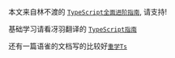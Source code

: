 本文来自林不渡的 [`TypeScript全面进阶指南`](https://juejin.cn/book/7086408430491172901?suid=712139234359182&source=pc), 请支持!

基础学习请看冴羽翻译的 [`TypeScript指南`](https://ts.yayujs.com/handbook/TheBasics.html#%E5%9F%BA%E7%A1%80-the-basics)

还有一篇语雀的文档写的比较好[`重学Ts`](https://www.yuque.com/antfe/featured/ragri12gbc8ame18)